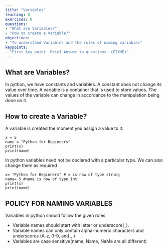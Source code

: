 ```yaml
---
title: "Variables"
teaching: 0
exercises: 0
questions:
- "What are Variables?"
- "How to create a Variable?"
objectives:
- "To understand Variables and the rules of naming variables"
keypoints:
- "First key point. Brief Answer to questions. (FIXME)"
---
```


## What are Variables?

In python, we have constants and variables. A constant does not change its value over time. A variable is a container that is used to store values. The values of the variable can change in accordance to the manipulation being done on it.

## How to create a Variable?

A variable is created the moment you assign a value to it.

~~~
x = 5
name = "Python for Beginners"
print(x)
print(name)
~~~

In python variables need not be declared with a particular type. We can also change them as required

~~~
x= "Python for Beginners" # x is now of type string
name= 5 #name is now of type int
print(x)
print(name)
~~~


## POLICY FOR NAMING VARIABLES

Variables in python should follow the given rules
- Variable names should start with letter or underscore(_).
- Variable names can only contain alpha-numeric characters and underscores (A-z, 0-9, and _ )
- Variables are case sensitive(name, Name, NaMe are all different)

